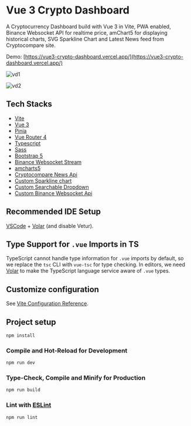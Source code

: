 # Vue 3 Crypto Dashboard

A Cryptocurrency Dashboard build with Vue 3 in Vite, PWA enabled, Binance Websocket API for realtime price, amChart5 for displaying historical charts, SVG Sparkline Chart and Latest News feed from Cryptocompare site.

Demo: [https://vue3-crypto-dashboard.vercel.app/](https://vue3-crypto-dashboard.vercel.app/)


![vd1](https://github.com/user-attachments/assets/9410a4f7-c263-40b2-8936-bfb801b67c84)

![vd2](https://github.com/user-attachments/assets/1832fa0c-9830-48b1-8267-ddf3080ad20a)


 
## Tech Stacks

- [Vite](https://vite.dev/)
- [Vue 3](https://vuejs.org/guide/introduction.html)
- [Pinia](https://pinia.vuejs.org/)
- [Vue Router 4](https://router.vuejs.org/)
- [Typescript](https://www.typescriptlang.org/)
- [Sass](http://sass-lang.com/)
- [Bootstrap 5](https://getbootstrap.com/docs/5.3/getting-started/introduction/)
- [Binance Websocket Stream](https://github.com/binance-exchange/binance-official-api-docs/blob/master/web-socket-streams.md)
- [amcharts5](https://www.amcharts.com/)
- [Cryptocompare News Api](https://min-api.cryptocompare.com/)
- [Custom Sparkline chart](https://github.com/JayeshLab/vue3-crypto-dashboard/blob/main/src/components/SparkLine.vue)
- [Custom Searchable Dropdown](https://github.com/JayeshLab/vue3-crypto-dashboard/blob/main/src/components/SearchableDropdown.vue)
- [Custom Binance Websocket Api](https://github.com/JayeshLab/vue3-crypto-dashboard/blob/main/src/services/api.ts)

## Recommended IDE Setup

[VSCode](https://code.visualstudio.com/) + [Volar](https://marketplace.visualstudio.com/items?itemName=Vue.volar) (and disable Vetur).

## Type Support for `.vue` Imports in TS

TypeScript cannot handle type information for `.vue` imports by default, so we replace the `tsc` CLI with `vue-tsc` for type checking. In editors, we need [Volar](https://marketplace.visualstudio.com/items?itemName=Vue.volar) to make the TypeScript language service aware of `.vue` types.

## Customize configuration

See [Vite Configuration Reference](https://vitejs.dev/config/).

## Project setup

```sh
npm install
```

### Compile and Hot-Reload for Development

```sh
npm run dev
```

### Type-Check, Compile and Minify for Production

```sh
npm run build
```

### Lint with [ESLint](https://eslint.org/)

```sh
npm run lint
```

